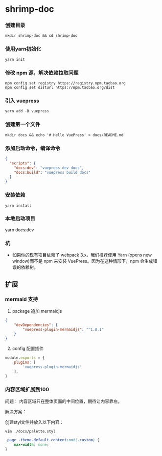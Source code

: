 # shrimp-doc

### 创建目录
```shell
mkdir shrimp-doc && cd shrimp-doc
```

### 使用yarn初始化
```shell
yarn init
```

### 修改 npm 源，解决依赖拉取问题
```shell
npm config set registry https://registry.npm.taobao.org
npm config set disturl https://npm.taobao.org/dist
```

### 引入 vuepress
```shell
yarn add -D vuepress
```

### 创建第一个文件
```shell
mkdir docs && echo '# Hello VuePress' > docs/README.md
```


### 添加启动命令，编译命令
```json
{
  "scripts": {
    "docs:dev": "vuepress dev docs",
    "docs:build": "vuepress build docs"
  }
}
```

### 安装依赖
```shell
yarn install
```

### 本地启动项目
yarn docs:dev


### 坑
- 如果你的现有项目依赖了 webpack 3.x，我们推荐使用 Yarn (opens new window)而不是 npm 来安装 VuePress。因为在这种情形下，npm 会生成错误的依赖树。

## 扩展

### mermaid 支持
1. package 追加 mermaidjs
```json
{
    "devDependencies": {
        "vuepress-plugin-mermaidjs": "^1.8.1"
    }
}
```

2. config 配置插件
```js
module.exports = {
    plugins: [
        'vuepress-plugin-mermaidjs'
    ],
}
```


### 内容区域扩展到100
问题：
内容区域只在整体页面的中间位置，期待让内容靠左。

解决方案：

创建styl文件并放入以下内容：
```shell
vim ./docs/palette.styl
```
```css
.page .theme-default-content:not(.custom) {
    max-width: none;
}
```